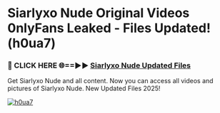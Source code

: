 # Siarlyxo Nude Original Videos 0nlyFans Leaked - Files Updated! (h0ua7)

<h3>🔴 CLICK HERE 🌐==►► <a href="https://tinyurl.com/2m67pmp6" rel="nofollow">Siarlyxo Nude Updated Files</a></h3>

Get Siarlyxo Nude and all content. Now you can access all videos and pictures of Siarlyxo Nude. New Updated Files 2025!

[![h0ua7](https://i.imgur.com/H4QAA4z.gif)](https://tinyurl.com/2m67pmp6)